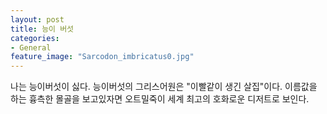 ```yaml
---
layout: post
title: 능이 버섯
categories:
- General
feature_image: "Sarcodon_imbricatus0.jpg"
---
```


나는 능이버섯이 싫다. 능이버섯의 그리스어원은 "이빨같이 생긴 살집"이다. 이름값을 하는 흉측한 몰골을 보고있자면 오트밀죽이 세계 최고의 호화로운 디저트로 보인다. 
